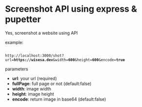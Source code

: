 # Screenshot API using express & pupetter

Yes, screenshot a website using API

example:

<pre><code>
http://localhost:3000/shot?url=<b>https://wisesa.dev</b>&width=<b>600</b>&height=<b>600</b>&encode=<b>true</b>
</code></pre>

parameters

- **url**: your url (required)
- **fullPage**: full page or not (default:false)
- **width**: image width
- **height**: image height
- **encode**: return image in base64 (default:false)
